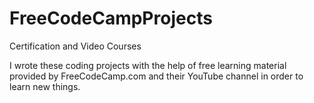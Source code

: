 # FreeCodeCampProjects
 Certification and Video Courses

I wrote these coding projects with the help of free learning material provided by FreeCodeCamp.com and their YouTube channel in order to learn new things.

